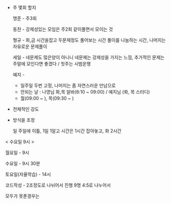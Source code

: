 - 주 몇회 할지

  명준 - 주3회

  동찬 - 강제성있는 모임은 주2회 같이풀면서 모이는 것

  형규 - 화,금 시간을잡고 두문제정도 풀어보는 시간 풀이를 나눔하는 시간, 나머지는 자유로운 문제풀이

  세일 - 네문제도 많은양이 아니니 네문제는 강제성을 가지는 느낌, 추가적인 문제는 주말에 모인다면 좋겠다 / 첫주는 시범운행

  예지 - 

  - 일주일 두번 고정, 나머지는 좀 자연스러운 만남으로
  - 안되는 날 : 나영님 화,목 알바(6:10 ~ 09:00) / 예지님 (화, 목 스터디)
  - 월(09:00 ~ ), 목(09:30 ~ )

- 전체적인 강도

- 방식을 조정

  일 주일에 이틀, 1일 1알고 시간은 1시간 잡아놓고, 화 2시간

< 수요일 9시 >



월요일 - 9시

수요일 - 9시 30분

토요일(자율학습) - 14시



코드작성 - 2조정도로 나뉘어서 진행 9명 4:5로 나누어서



모두가 못푼경우는 